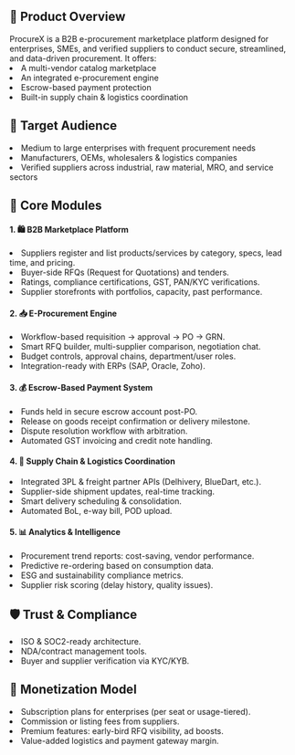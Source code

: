 <h2>🧩 Product Overview</h2>
ProcureX is a B2B e-procurement marketplace platform designed for enterprises, SMEs, and verified suppliers to conduct secure, streamlined, and data-driven procurement. It offers:

<li>A multi-vendor catalog marketplace</li>
<li>An integrated e-procurement engine</li>
<li>Escrow-based payment protection</li>
<li>Built-in supply chain & logistics coordination</li>

<h2>🎯 Target Audience</h2>
<li>Medium to large enterprises with frequent procurement needs</li>
<li>Manufacturers, OEMs, wholesalers & logistics companies</li>
<li>Verified suppliers across industrial, raw material, MRO, and service sectors</li>

<h2>🧱 Core Modules</h2>
<h4>1. 🛍️ B2B Marketplace Platform</h4>
<li>Suppliers register and list products/services by category, specs, lead time, and pricing.</li>
<li>Buyer-side RFQs (Request for Quotations) and tenders.</li>
<li>Ratings, compliance certifications, GST, PAN/KYC verifications.</li>
<li>Supplier storefronts with portfolios, capacity, past performance.</li>

<h4>2. 📥 E-Procurement Engine</h4>
<li>Workflow-based requisition → approval → PO → GRN.</li>
<li>Smart RFQ builder, multi-supplier comparison, negotiation chat.</li>
<li>Budget controls, approval chains, department/user roles.</li>
<li>Integration-ready with ERPs (SAP, Oracle, Zoho).</li>

<h4>3. 💰 Escrow-Based Payment System</h4>
<li>Funds held in secure escrow account post-PO.</li>
<li>Release on goods receipt confirmation or delivery milestone.</li>
<li>Dispute resolution workflow with arbitration.</li>
<li>Automated GST invoicing and credit note handling.</li>

<h4>4. 🚚 Supply Chain & Logistics Coordination</h4>
<li>Integrated 3PL & freight partner APIs (Delhivery, BlueDart, etc.).</li>
<li>Supplier-side shipment updates, real-time tracking.</li>
<li>Smart delivery scheduling & consolidation.</li>
<li>Automated BoL, e-way bill, POD upload.</li>

<h4>5. 📊 Analytics & Intelligence</h4>
<li>Procurement trend reports: cost-saving, vendor performance.</li>
<li>Predictive re-ordering based on consumption data.</li>
<li>ESG and sustainability compliance metrics.</li>
<li>Supplier risk scoring (delay history, quality issues).</li>

<h2>🛡️ Trust & Compliance</h2>
<li>ISO & SOC2-ready architecture.</li>
<li>NDA/contract management tools.</li>
<li>Buyer and supplier verification via KYC/KYB.</li>

<h2>💼 Monetization Model</h2>
<li>Subscription plans for enterprises (per seat or usage-tiered).</li>
<li>Commission or listing fees from suppliers.</li>
<li>Premium features: early-bird RFQ visibility, ad boosts.</li>
<li>Value-added logistics and payment gateway margin.</li>

